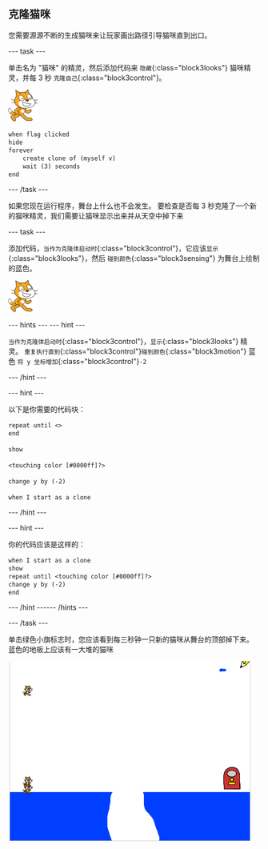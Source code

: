 ## 克隆猫咪

您需要源源不断的生成猫咪来让玩家画出路径引导猫咪直到出口。

--- task ---

单击名为 "猫咪" 的精灵，然后添加代码来 `隐藏`{:class="block3looks"} 猫咪精灵，并每 3 秒 `克隆自己`{:class="block3control"}。

![猫咪精灵](images/cat-sprite.png)

```blocks3
when flag clicked
hide
forever
    create clone of (myself v)
    wait (3) seconds
end
```

--- /task ---

如果您现在运行程序，舞台上什么也不会发生。 要检查是否每 3 秒克隆了一个新的猫咪精灵，我们需要让猫咪显示出来并从天空中掉下来

--- task ---

添加代码，`当作为克隆体启动时`{:class="block3control"}，它应该`显示`{:class="block3looks"}，然后 `碰到颜色`{:class="block3sensing"} 为舞台上绘制的蓝色。

![猫咪精灵](images/cat-sprite.png)

--- hints ---
 --- hint ---

`当作为克隆体启动时`{:class="block3control"}，`显示`{:class="block3looks"} 精灵。 `重复执行直到`{:class="block3control"}`碰到颜色`{:class="block3motion"} 蓝色 `将 y 坐标增加`{:class="block3control"}`-2`

--- /hint ---

--- hint ---

以下是你需要的代码块：

```blocks3
repeat until <>
end

show

<touching color [#0000ff]?>

change y by (-2)

when I start as a clone
```

--- /hint ---

--- hint ---

你的代码应该是这样的：

```blocks3
when I start as a clone
show
repeat until <touching color [#0000ff]?>
change y by (-2)
end
```

--- /hint ------ /hints ---

--- /task ---

单击绿色小旗标志时，您应该看到每三秒钟一只新的猫咪从舞台的顶部掉下来。 蓝色的地板上应该有一大堆的猫咪

![掉落的猫咪](images/falling-cats.png)